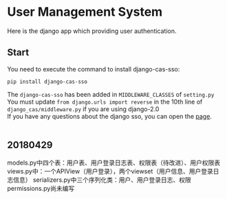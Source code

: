 # User Management System
Here is the django app which providing user authentication. 
## Start 
You need to execute the command to install django-cas-sso:  
```
pip install django-cas-sso
```
The `django-cas-sso` has been added in `MIDDLEWARE_CLASSES` of `setting.py`  
You must update `from django.urls import reverse` in the 10th line of `django_cas/middleware.py` if you are using django-2.0  
If you have any questions about the django sso, you can open the [page](https://pypi.org/project/django-cas-sso/).  
  
## 20180429
models.py中四个表：用户表、用户登录日志表、权限表（待改进）、用户权限表
views.py中：一个APIView（用户登录），两个viewset（用户信息、用户登录日志信息）
serializers.py中三个序列化类：用户、用户登录日志、权限
permissions.py尚未编写
